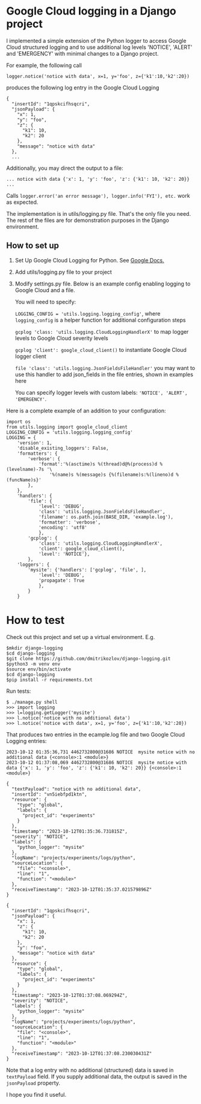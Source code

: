 # Google Cloud logging in a Django project

I implemented a simple extension of the Python logger to access Google Cloud structured logging and to use additional log levels 'NOTICE', 'ALERT' and 'EMERGENCY' with minimal changes to a Django project.

For example, the following call

```
logger.notice('notice with data', x=1, y='foo', z={'k1':10,'k2':20})
```
produces the following log entry in the Google Cloud Logging
```
{
  "insertId": "1qpskcifhsqcri",
  "jsonPayload": {
    "x": 1,
    "y": "foo",
    "z": {
      "k1": 10,
      "k2": 20
    },
    "message": "notice with data"
  },
  ...
```
Additionally, you may direct the output to a file:
```
... notice with data {'x': 1, 'y': 'foo', 'z': {'k1': 10, 'k2': 20}} ...
```
Calls `logger.error('an error message'), logger.info('FYI'), etc.` work as expected.

The implementation is in utils/logging.py file. That's the only file you need.
The rest of the files are for demonstration purposes in the Django environment.

## How to set up
1. Set Up Google Cloud Logging for Python. See [Google Docs.](https://cloud.google.com/logging/docs/setup/python)
2. Add utils/logging.py file to your project
3. Modify settings.py file. Below is an example config enabling logging to Google Cloud and a file.

   You will need to specify:
   
    `LOGGING_CONFIG = 'utils.logging.logging_config'`, where
    `logging_config` is a helper function for additional configuration steps
     
    `gcplog 'class: 'utils.logging.CloudLoggingHandlerX'`
    to map logger levels to Google Cloud severity levels
    
    `gcplog 'client': google_cloud_client()` to instantiate Google Cloud logger client
          
    `file 'class': 'utils.logging.JsonFieldsFileHandler'` you may want to use this handler to add json_fields in the file entries, shown in examples here

     You can specify logger levels with custom labels: `'NOTICE', 'ALERT', 'EMERGENCY'`.

Here is a complete example of an addition to your configuration:

```
import os
from utils.logging import google_cloud_client
LOGGING_CONFIG = 'utils.logging.logging_config'
LOGGING = {
    'version': 1,
    'disable_existing_loggers': False,
    'formatters': {
        'verbose': {
            'format':'%(asctime)s %(thread)d@%(process)d %(levelname)-7s '\
                '%(name)s %(message)s {%(filename)s:%(lineno)d %(funcName)s}'
        },
    },
    'handlers': {
        'file': {
            'level': 'DEBUG',
            'class': 'utils.logging.JsonFieldsFileHandler',
            'filename': os.path.join(BASE_DIR, 'example.log'),
            'formatter': 'verbose',
            'encoding': 'utf8'
            },
        'gcplog': {
            'class': 'utils.logging.CloudLoggingHandlerX',
            'client': google_cloud_client(),
            'level': 'NOTICE'},
        },
    'loggers': {
        'mysite': {'handlers': ['gcplog', 'file', ],
            'level': 'DEBUG',
            'propagate': True
            },
        }
    }
```

# How to test

Check out this project and set up a virtual environment. E.g.
```
$mkdir django-logging
$cd django-logging
$git clone https://github.com/dmitrikozlov/django-logging.git
$python3 -m venv env
$source env/bin/activate
$cd django-logging
$pip install -r requirements.txt
```
Run tests:
```
$ ./manage.py shell
>>> import logging
>>> l=logging.getLogger('mysite')
>>> l.notice('notice with no additional data')
>>> l.notice('notice with data', x=1, y='foo', z={'k1':10,'k2':20})
```
That produces two entries in the ecample.log file and two Google Cloud Logging entries:

```
2023-10-12 01:35:36,731 4462732800@31686 NOTICE  mysite notice with no additional data {<console>:1 <module>}
2023-10-12 01:37:08,069 4462732800@31686 NOTICE  mysite notice with data {'x': 1, 'y': 'foo', 'z': {'k1': 10, 'k2': 20}} {<console>:1 <module>}
```

```
{
  "textPayload": "notice with no additional data",
  "insertId": "vn5iebfpd1ktn",
  "resource": {
    "type": "global",
    "labels": {
      "project_id": "experiments"
    }
  },
  "timestamp": "2023-10-12T01:35:36.731815Z",
  "severity": "NOTICE",
  "labels": {
    "python_logger": "mysite"
  },
  "logName": "projects/experiments/logs/python",
  "sourceLocation": {
    "file": "<console>",
    "line": "1",
    "function": "<module>"
  },
  "receiveTimestamp": "2023-10-12T01:35:37.021579896Z"
}

{
  "insertId": "1qpskcifhsqcri",
  "jsonPayload": {
    "x": 1,
    "z": {
      "k1": 10,
      "k2": 20
    },
    "y": "foo",
    "message": "notice with data"
  },
  "resource": {
    "type": "global",
    "labels": {
      "project_id": "experiments"
    }
  },
  "timestamp": "2023-10-12T01:37:08.069294Z",
  "severity": "NOTICE",
  "labels": {
    "python_logger": "mysite"
  },
  "logName": "projects/experiments/logs/python",
  "sourceLocation": {
    "file": "<console>",
    "line": "1",
    "function": "<module>"
  },
  "receiveTimestamp": "2023-10-12T01:37:08.230030431Z"
}
```
Note that a log entry with no additional (structured) data is saved in `textPayload` field. If you supply additional data, the output is saved in the `jsonPayload` property.

I hope you find it useful.

